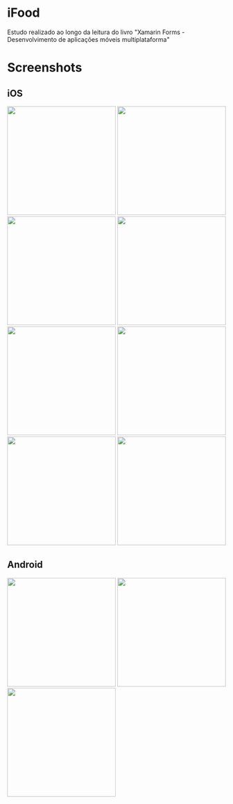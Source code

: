 # iFood
Estudo realizado ao longo da leitura do livro "Xamarin Forms - Desenvolvimento de aplicações móveis multiplataforma"

# Screenshots
## iOS
<img src="https://raw.githubusercontent.com/castroruifilipe/iFood/master/Screenshots/iOS/01.jpg" width="250">
<img src="https://raw.githubusercontent.com/castroruifilipe/iFood/master/Screenshots/iOS/02.jpg" width="250">
<img src="https://raw.githubusercontent.com/castroruifilipe/iFood/master/Screenshots/iOS/03.jpg" width="250">
<img src="https://raw.githubusercontent.com/castroruifilipe/iFood/master/Screenshots/iOS/04.jpg" width="250">
<img src="https://raw.githubusercontent.com/castroruifilipe/iFood/master/Screenshots/iOS/05.jpg" width="250">
<img src="https://raw.githubusercontent.com/castroruifilipe/iFood/master/Screenshots/iOS/06.jpg" width="250">
<img src="https://raw.githubusercontent.com/castroruifilipe/iFood/master/Screenshots/iOS/07.jpg" width="250">
<img src="https://raw.githubusercontent.com/castroruifilipe/iFood/master/Screenshots/iOS/08.jpg" width="250">

## Android
<img src="https://raw.githubusercontent.com/castroruifilipe/iFood/master/Screenshots/Android/01.jpg" width="250">
<img src="https://raw.githubusercontent.com/castroruifilipe/iFood/master/Screenshots/Android/02.jpg" width="250">
<img src="https://raw.githubusercontent.com/castroruifilipe/iFood/master/Screenshots/Android/03.jpg" width="250">